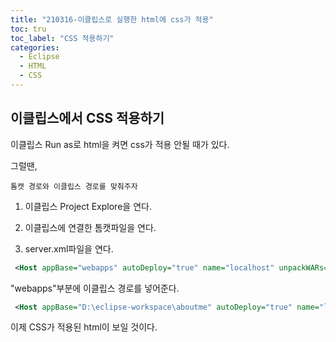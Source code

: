 ```yaml
---
title: "210316-이클립스로 실행한 html에 css가 적용"
toc: tru
toc_label: "CSS 적용하기"
categories:
  - Eclipse
  - HTML
  - CSS
---
```


## 이클립스에서 CSS 적용하기

이클립스 Run as로 html을 켜면 css가 적용 안될 때가 있다.

그럴땐,  

`톰캣 경로와 이클립스 경로를 맞춰주자`  

1. 이클립스 Project Explore을 연다.

2. 이클립스에 연결한 톰캣파일을 연다.

3. server.xml파일을 연다.

```xml
 <Host appBase="webapps" autoDeploy="true" name="localhost" unpackWARs="true">
```

"webapps"부분에 이클립스 경로를 넣어준다.

```xml
 <Host appBase="D:\eclipse-workspace\aboutme" autoDeploy="true" name="localhost" unpackWARs="true">
```
  
  
이제 CSS가 적용된 html이 보일 것이다.
